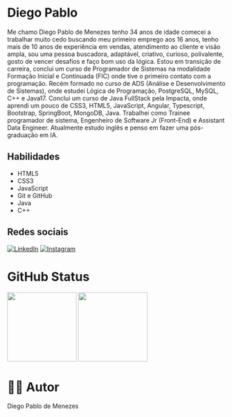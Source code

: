# Diego Pablo

Me chamo Diego Pablo de Menezes tenho 34 anos de idade comecei a trabalhar muito cedo buscando meu primeiro emprego aos 16 anos, tenho mais de 10 anos de experiência em vendas, atendimento ao cliente e visão ampla, sou uma pessoa buscadora, adaptável, criativo, curioso, polivalente, gosto de vencer desafios e faço bom uso da lógica. Estou em transição de carreira, conclui um curso de Programador de Sistemas na modalidade Formação Inicial e Continuada (FIC) onde tive o primeiro contato com a programação. Recém formado no curso de ADS (Análise e Desenvolvimento de Sistemas), onde estudei Lógica de Programação, PostgreSQL, MySQL, C++ e Java17. Conclui um curso de Java FullStack pela Impacta, onde aprendi um pouco de CSS3, HTML5, JavaScript, Angular, Typescript, Bootstrap, SpringBoot, MongoDB, Java. Trabalhei como Trainee programador de sistema, Engenheiro de Software Jr (Front-End) e Assistant Data Engineer. Atualmente estudo inglês e penso em fazer uma pós-graduação em IA.

## Habilidades 
- HTML5
- CSS3
- JavaScript
- Git e GitHub
- Java
- C++

## Redes sociais
[![LinkedIn](https://img.shields.io/badge/LinkedIn-000?style=for-the-badge&logo=linkedin&logoColor=0E76A8)](https://www.linkedin.com/in/diego-pablo/)
[![Instagram](https://img.shields.io/badge/Instagram-000?style=for-the-badge&logo=instagram)](https://www.instagram.com/diego__pablo/)


# GitHub Status
<div>
  <a href="https://github.com/DiegoPablo2021"></a>
  <img height="160em" src="https://github-readme-stats.vercel.app/api?username=DiegoPablo2021&show_icons=true&theme=tokyonight&include_all_commits=true&count_private=true"/>
  <img height="160em" src="https://github-readme-stats.vercel.app/api/top-langs/?username=DiegoPablo2021&layout=compact&langs_count=7&theme=tokyonight"/>
</div>





# 👨‍💼 Autor

Diego Pablo de Menezes
